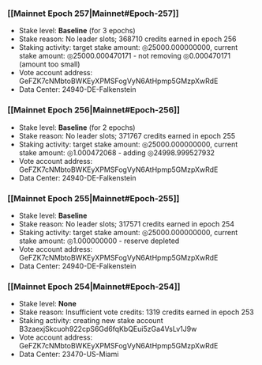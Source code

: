 ### [[Mainnet Epoch 257|Mainnet#Epoch-257]]
* Stake level: **Baseline** (for 3 epochs)
* Stake reason: No leader slots; 368710 credits earned in epoch 256
* Staking activity: target stake amount: ◎25000.000000000, current stake amount: ◎25000.000470171 - not removing ◎0.000470171 (amount too small)
* Vote account address: GeFZK7cNMbtoBWKEyXPMSFogVyN6AtHpmp5GMzpXwRdE
* Data Center: 24940-DE-Falkenstein
### [[Mainnet Epoch 256|Mainnet#Epoch-256]]
* Stake level: **Baseline** (for 2 epochs)
* Stake reason: No leader slots; 371767 credits earned in epoch 255
* Staking activity: target stake amount: ◎25000.000000000, current stake amount: ◎1.000472068 - adding ◎24998.999527932
* Vote account address: GeFZK7cNMbtoBWKEyXPMSFogVyN6AtHpmp5GMzpXwRdE
* Data Center: 24940-DE-Falkenstein
### [[Mainnet Epoch 255|Mainnet#Epoch-255]]
* Stake level: **Baseline**
* Stake reason: No leader slots; 317571 credits earned in epoch 254
* Staking activity: target stake amount: ◎25000.000000000, current stake amount: ◎1.000000000 - reserve depleted
* Vote account address: GeFZK7cNMbtoBWKEyXPMSFogVyN6AtHpmp5GMzpXwRdE
* Data Center: 24940-DE-Falkenstein
### [[Mainnet Epoch 254|Mainnet#Epoch-254]]
* Stake level: **None**
* Stake reason: Insufficient vote credits: 1319 credits earned in epoch 253
* Staking activity: creating new stake account B3zaexjSkcuoh922cpS6Gd6fqKbQEui5zGa4VsLv1J9w
* Vote account address: GeFZK7cNMbtoBWKEyXPMSFogVyN6AtHpmp5GMzpXwRdE
* Data Center: 23470-US-Miami